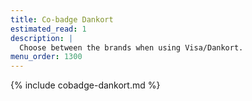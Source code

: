 ```yaml
---
title: Co-badge Dankort
estimated_read: 1
description: |
  Choose between the brands when using Visa/Dankort.
menu_order: 1300
---
```


{% include cobadge-dankort.md %}
